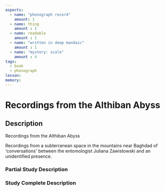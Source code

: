 ```yaml
---
aspects: 
  - name: "phonograph record"
    amount: 1
  - name: thing
    amount : 1
  - name: readable
    amount : 1
  - name: "written in deep mandaic"
    amount : 1
  - name: "mystery: scale"
    amount : 4
tags:
  - book
  - phonograph
lesson: 
memory: 
---
```


# Recordings from the Althiban Abyss

## Description
Recordings from the Althiban Abyss

Recordings from a subterranean space in the mountains near Baghdad of 'conversations' between the entomologist Juliana Zawistowski and an unidentified presence.
### Partial Study Description

### Study Complete Description
